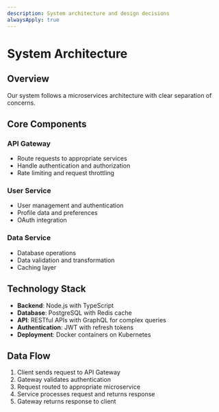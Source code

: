 ```yaml
---
description: System architecture and design decisions
alwaysApply: true
---
```

# System Architecture

## Overview

Our system follows a microservices architecture with clear separation of concerns.

## Core Components

### API Gateway
- Route requests to appropriate services
- Handle authentication and authorization
- Rate limiting and request throttling

### User Service
- User management and authentication
- Profile data and preferences
- OAuth integration

### Data Service
- Database operations
- Data validation and transformation
- Caching layer

## Technology Stack

- **Backend**: Node.js with TypeScript
- **Database**: PostgreSQL with Redis cache
- **API**: RESTful APIs with GraphQL for complex queries
- **Authentication**: JWT with refresh tokens
- **Deployment**: Docker containers on Kubernetes

## Data Flow

1. Client sends request to API Gateway
2. Gateway validates authentication
3. Request routed to appropriate microservice
4. Service processes request and returns response
5. Gateway returns response to client

